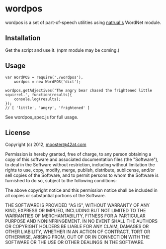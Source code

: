 wordpos
=======

wordpos is a set of part-of-speech utilities using [natrual's](http://github.com/NaturalNode/natural) WordNet module.


Installation
------------

Get the script and use it.  (npm module may be coming.)
    
Usage
----------

    var WordPOS = require('./wordpos'),
        wordpos = new WordPOS('dict');
        
    wordpos.getAdjectives('The angry bear chased the frightened little squirrel.', function(results){
        console.log(results);
    });       
    // [ 'little', 'angry', 'frightened' ]
    

See wordpos_spec.js for full usage.    

License
-------

Copyright (c) 2012, mooster@42at.com

Permission is hereby granted, free of charge, to any person obtaining a copy
of this software and associated documentation files (the "Software"), to deal
in the Software without restriction, including without limitation the rights
to use, copy, modify, merge, publish, distribute, sublicense, and/or sell
copies of the Software, and to permit persons to whom the Software is
furnished to do so, subject to the following conditions:

The above copyright notice and this permission notice shall be included in
all copies or substantial portions of the Software.

THE SOFTWARE IS PROVIDED "AS IS", WITHOUT WARRANTY OF ANY KIND, EXPRESS OR
IMPLIED, INCLUDING BUT NOT LIMITED TO THE WARRANTIES OF MERCHANTABILITY,
FITNESS FOR A PARTICULAR PURPOSE AND NONINFRINGEMENT. IN NO EVENT SHALL THE
AUTHORS OR COPYRIGHT HOLDERS BE LIABLE FOR ANY CLAIM, DAMAGES OR OTHER
LIABILITY, WHETHER IN AN ACTION OF CONTRACT, TORT OR OTHERWISE, ARISING FROM,
OUT OF OR IN CONNECTION WITH THE SOFTWARE OR THE USE OR OTHER DEALINGS IN
THE SOFTWARE.
